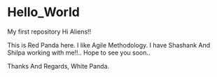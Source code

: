 # Hello_World
My first repository
Hi Aliens!!

This is Red Panda here. I like Agile Methodology.
I have Shashank And Shilpa working with me!!..
Hope to see you soon..

Thanks And Regards,
White Panda.
